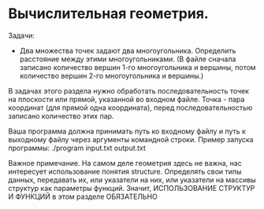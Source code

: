 # Вычислительная геометрия.
Задачи:
+ Два множества точек задают два многоугольника. Определить расстояние между этими многоугольниками. 
(В файле сначала записано количество вершин 1-го многоугольника и вершины, потом количество вершин 2-го многоугольника и вершины.)

В задачах этого раздела нужно обработать последовательность точек на плоскости или прямой, указанной во входном файле. 
Точка - пара координат (для прямой одна координата), перед последовательностью записано количество этих пар.

Ваша программа должна принимать путь ко входному файлу и путь к выходному файлу через аргументы командной строки. Пример запуска программы:
./program input.txt output.txt

Важное примечание. На самом деле геометрия здесь не важна, нас интересует использование понятия structure. 
Определять свои типы данных, передавать их, или указатели на них, или указатели на массивы структур как параметры функций. 
Значит, ИСПОЛЬЗОВАНИЕ СТРУКТУР И ФУНКЦИЙ в этом разделе ОБЯЗАТЕЛЬНО
